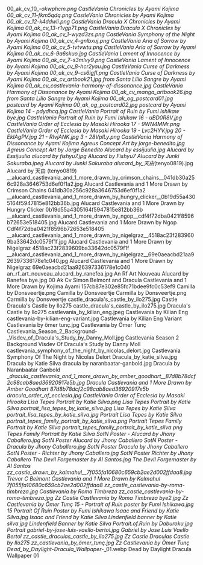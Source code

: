 00_ak_cv_10_-_okwphcm.png CastleVania Chronicles by Ayami Kojima
00_ak_cv_11_-_fkm5qdq.png CastleVania Chronicles by Ayami Kojima
00_ak_cv_12_-_k4ddwli.png CastleVania Dracula X Chronicles by Ayami Kojima
00_ak_cv_13_-_r1vgp71.png CastleVania Dracula X Chronicles by Ayami Kojima
00_ak_cv_1_-_wyzd3zs.png CastleVania Symphony of the Night by Ayami Kojima
00_ak_cv_4_-_gnlbxuj.png CastleVania Aria of Sorrow by Ayami Kojima
00_ak_cv_5_-_tvtvwtu.png CastleVania Aria of Sorrow by Ayami Kojima
00_ak_cv_6_-_9a6skuo.jpg CastleVania Lament of Innocence by Ayami Kojima
00_ak_cv_7_-_s3mlvy9.png CastleVania Lament of Innocence by Ayami Kojima
00_ak_cv_8_-_hcr2yau.jpg CastleVania Curse of Darkness by Ayami Kojima
00_ak_cv_9_-_cs6igfl.png CastleVania Curse of Darkness by Ayami Kojima
00_ak_cv_artbook21.jpg from Santa Lilio Sangre by Ayami Kojima
00_ak_cv_castlevania-harmony-of-dissonance.jpg CastleVania Harmony of Dissonance by Ayami Kojima
00_ak_cv_manga_artbook26.jpg from Santa Lilio Sangre by Ayami Kojima
00_ak_og_postcard01.jpg postcard by Ayami Kojima
00_ak_og_postcard02.jpg postcard by Ayami Kojima
14 - pdydhcq.jpg CastleVania Portrait of Ruin by Fumi Ishikaw
bye.jpg CastleVania Portrait of Ruin by Fumi Ishikaw
16 - uBD0R8V.jpg CastleVania Order of Ecclesia by Masaki Hirooka
17 - 9WN4MMr.png CastleVania Order of Ecclesia by Masaki Hirooka
19 - Lvc2HYV.jpg
20 - EkIAgPV.jpg
21 - RIvjANK.jpg
3 - 28VplLy.png CastleVania Harmony of Dissonance by Ayami Kojima
Agreus Concept Art by jorge-benedito.jpg Agreus Concept Art by Jorge Benedito
Alucard by essijuulia.jpg Alucard by Essijuulia
alucard by fishyu7.jpg Alucard by Fishyu7
Alucard by Junki Sakuraba.jpeg Alucard by Junki Sakuraba
alucard_by_天由_(tenyo0819).jpg Alucard by 天由 (tenyo0819)
__alucard_castlevania_and_1_more_drawn_by_crimson_chains__041db30a256c928a3646753d6ef0f1a2.jpg   Alucard Castlevania and 1 More Drawn by Crimson Chains  041db30a256c928a3646753d6ef0f1a2
__alucard_castlevania_and_1_more_drawn_by_hungry_clicker__0b19d55a4305164f5947815e812bb36b.jpg   Alucard Castlevania and 1 More Drawn by Hungry Clicker  0b19d55a4305164f5947815e812bb36b
__alucard_castlevania_and_1_more_drawn_by_ngop__cdf4f72dba0421f8596b72653e518405.jpg   Alucard Castlevania and 1 More Drawn by Ngop  Cdf4f72dba0421f8596b72653e518405
__alucard_castlevania_and_1_more_drawn_by_nigelgraz__4518ac23f2839609ba33642dc0579f1f.jpg   Alucard Castlevania and 1 More Drawn by Nigelgraz  4518ac23f2839609ba33642dc0579f1f
__alucard_castlevania_and_1_more_drawn_by_nigelgraz__69e0aeacbd21aa926397336178e1c040.jpg   Alucard Castlevania and 1 More Drawn by Nigelgraz  69e0aeacbd21aa926397336178e1c040
an_rf_art_nouveau_alucard_by_ranefea.jpg An Rf Art Nouveau Alucard by Ranefea
bye.jpg 00 Ak Cv Simon Belmont and Dracula Castlevania and 1 More Drawn by Kojima Ayami  157cb87e302e85fc71bdee9fc0c53ef9
Camilla by Donsveertje.png Camilla by Donsveertje
Carmilla by Donsveertje.png Carmilla by Donsveertje
castle_dracula's_castle_by_ilo275.jpg Castle Dracula's Castle by Ilo275
castle_dracula's_castle_by_ilo275.jpg Dracula's Castle by Ilo275
castlevania_by_kilian_eng.jpeg Castlevania by Kilian Eng
castlevania-by-kilian-eng-variant.jpg Castlevania by Kilian Eng Variant
Castlevania by ömer tunç.jpg Castlevania by Ömer Tunç
Castlevania_Season_2_Background-_Visdev_of_Dracula's_Study_by_Danny_Moll.jpg Castlevania Season 2 Background  Visdev Of Dracula's Study by Danny Moll
castlevania_symphony_of_the_night_by_nicolas_delort.jpg Castlevania Symphony Of The Night by Nicolas Delort
Dracula_by_katie_silva.jpg Dracula by Katie Silva
dracula by naranbaatar-ganbold.jpg Dracula by Naranbaatar Ganbold
__dracula_castlevania_and_1_more_drawn_by_amber_goodhart__87d8b78dcf2c98cab8aed36920917e5b.jpg   Dracula Castlevania and 1 More Drawn by Amber Goodhart  87d8b78dcf2c98cab8aed36920917e5b
dracula_order_of_ecclesia.jpg CastleVania Order of Ecclesia by Masaki Hirooka
Lisa Tepes Portrait by Katie Silva.png Lisa Tepes Portrait by Katie Silva
portrait_lisa_tepes_by_katie_silva.jpg Lisa Tepes by Katie Silva
portrait_lisa_tepes_by_katie_silva.jpg Portrait Lisa Tepes by Katie Silva
portrait_tepes_family_portrait_by_katie_silva.png Portrait Tepes Family Portrait by Katie Silva
portrait_tepes_family_portrait_by_katie_silva.png Tepes Family Portrait by Katie Silva
SotN Poster - Alucard by Jhony Caballero.jpg SotN Poster   Alucard by Jhony Caballero
SotN Poster - Dracula by Jhony Caballero.jpg SotN Poster   Dracula by Jhony Caballero
SotN Poster - Richter by Jhony Caballero.jpg SotN Poster   Richter by Jhony Caballero
The Devil Forgemaster by Al Santos.jpg The Devil Forgemaster by Al Santos
zz_castle_drawn_by_kalmahul__7f055fa10680c659cb2ae2d002ffdaa8.jpg   Trevor C Belmont Castlevania and 1 More Drawn by Kalmahul  7f055fa10680c659cb2ae2d002ffdaa8
zz_castle_castlevania-by-roma-timbreza.jpg Castlevania by Roma Timbreza
zz_castle_castlevania-by-roma-timbreza.jpg Zz Castle Castlevania by Roma Timbreza
bye2.jpg Zz Castlevania by Ömer Tunç
15 - Portrait of Ruin poster by Fumi Ishikawa.jpg 15   Portrait Of Ruin Poster by Fumi Ishikawa
Isaac and Friend by Katie Silva.jpg Isaac and Friend by Katie Silva
Lindenfield banner by Katie silva.jpg Lindenfield Banner by Katie Silva
Portrait.of.Ruin by Daburoku.jpg Portrait
gabriel-by-jose-luis-vaello-bertol.jpg Gabriel by Jose Luis Vaello Bertol
zz_castle_draculas_castle_by_ilo275.jpg Zz Castle Draculas Castle by Ilo275
zz_castlevania_by_ömer_tunç.jpg Zz Castlevania by Ömer Tunç
Dead_by_Daylight_-_Dracula_Wallpaper_-_01.webp Dead by Daylight   Dracula Wallpaper   01
